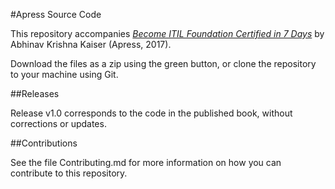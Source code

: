 #Apress Source Code

This repository accompanies [*Become ITIL Foundation Certified in 7 Days*](http://www.apress.com/9781484221631) by Abhinav Krishna Kaiser (Apress, 2017).

[comment]: #cover

Download the files as a zip using the green button, or clone the repository to your machine using Git.

##Releases

Release v1.0 corresponds to the code in the published book, without corrections or updates.

##Contributions

See the file Contributing.md for more information on how you can contribute to this repository.
